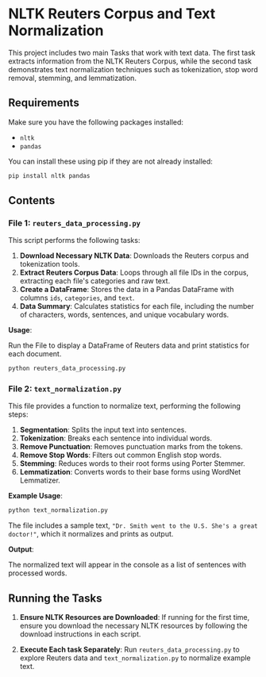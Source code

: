 
# NLTK Reuters Corpus and Text Normalization

This project includes two main Tasks that work with text data. The first task extracts information from the NLTK Reuters Corpus, while the second task demonstrates text normalization techniques such as tokenization, stop word removal, stemming, and lemmatization.

## Requirements

Make sure you have the following packages installed:

- `nltk`
- `pandas`

You can install these using pip if they are not already installed:

```bash
pip install nltk pandas
```

## Contents

### File 1: `reuters_data_processing.py`

This script performs the following tasks:

1. **Download Necessary NLTK Data**: Downloads the Reuters corpus and tokenization tools.
2. **Extract Reuters Corpus Data**: Loops through all file IDs in the corpus, extracting each file's categories and raw text.
3. **Create a DataFrame**: Stores the data in a Pandas DataFrame with columns `ids`, `categories`, and `text`.
4. **Data Summary**: Calculates statistics for each file, including the number of characters, words, sentences, and unique vocabulary words.

**Usage**:

Run the File to display a DataFrame of Reuters data and print statistics for each document.

```python
python reuters_data_processing.py
```

### File 2: `text_normalization.py`

This file provides a function to normalize text, performing the following steps:

1. **Segmentation**: Splits the input text into sentences.
2. **Tokenization**: Breaks each sentence into individual words.
3. **Remove Punctuation**: Removes punctuation marks from the tokens.
4. **Remove Stop Words**: Filters out common English stop words.
5. **Stemming**: Reduces words to their root forms using Porter Stemmer.
6. **Lemmatization**: Converts words to their base forms using WordNet Lemmatizer.

**Example Usage**:

```python
python text_normalization.py
```

The file includes a sample text, `"Dr. Smith went to the U.S. She's a great doctor!"`, which it normalizes and prints as output.

**Output**:

The normalized text will appear in the console as a list of sentences with processed words.

## Running the Tasks

1. **Ensure NLTK Resources are Downloaded**: If running for the first time, ensure you download the necessary NLTK resources by following the download instructions in each script.
   
2. **Execute Each task Separately**: Run `reuters_data_processing.py` to explore Reuters data and `text_normalization.py` to normalize example text.
